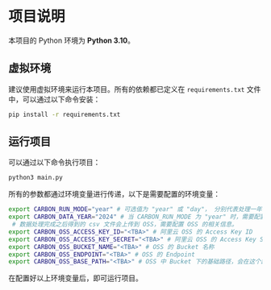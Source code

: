 # 项目说明

本项目的 Python 环境为 **Python 3.10**。

## 虚拟环境

建议使用虚拟环境来运行本项目。所有的依赖都已定义在 `requirements.txt` 文件中，可以通过以下命令安装：

```bash
pip install -r requirements.txt
```

## 运行项目

可以通过以下命令执行项目：

```bash
python3 main.py
```

所有的参数都通过环境变量进行传递，以下是需要配置的环境变量：

```bash
export CARBON_RUN_MODE="year" # 可选值为 "year" 或 "day"， 分别代表处理一年的数据或者当天的数据
export CARBON_DATA_YEAR="2024" # 当 CARBON_RUN_MODE 为 "year" 时，需要配置该环境变量，指定处理的年份
 # 数据处理完成之后得到的 csv 文件会上传到 OSS，需要配置 OSS 的相关信息。
export CARBON_OSS_ACCESS_KEY_ID="<TBA>" # 阿里云 OSS 的 Access Key ID
export CARBON_OSS_ACCESS_KEY_SECRET="<TBA>" # 阿里云 OSS 的 Access Key Secret
export CARBON_OSS_BUCKET_NAME="<TBA>" # OSS 的 Bucket 名称
export CARBON_OSS_ENDPOINT="<TBA>" # OSS 的 Endpoint
export CARBON_OSS_BASE_PATH="<TBA>" # OSS 中 Bucket 下的基础路径，会在这个路径下创建一个以日期命名的文件夹，存放处理完成的 CSV 数据文件
```

在配置好以上环境变量后，即可运行项目。
